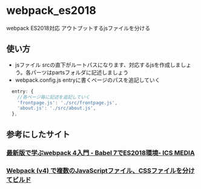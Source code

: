 # webpack_es2018
webpack ES2018対応 アウトプットするjsファイルを分ける


## 使い方

- jsファイル
srcの直下がルートパスになります、対応するjsを作成しましょう。各パーツはpartsフォルダに記述しましょう
- webpack.config.js
entryに書くページのパスを追記していく

```webpack.config.js
  entry: {
    //各ページ毎に記述を追記していく
    'frontpage.js': './src/frontpage.js',
    'about.js': './src/about.js',
  },
```

## 参考にしたサイト

### [最新版で学ぶwebpack 4入門 - Babel 7でES2018環境- ICS MEDIA](https://ics.media/entry/16028#webpack-babel-esnext)

### [Webpack (v4) で複数のJavaScriptファイル、CSSファイルを分けてビルド](https://blog.hirokiky.org/entry/2018/05/03/172317)